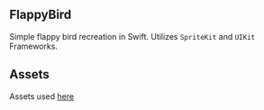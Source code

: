 ## FlappyBird
Simple flappy bird recreation in Swift.
Utilizes `SpriteKit` and `UIKit` Frameworks. 

## Assets
Assets used [here](https://github.com/samuelcust/flappy-bird-assets)

